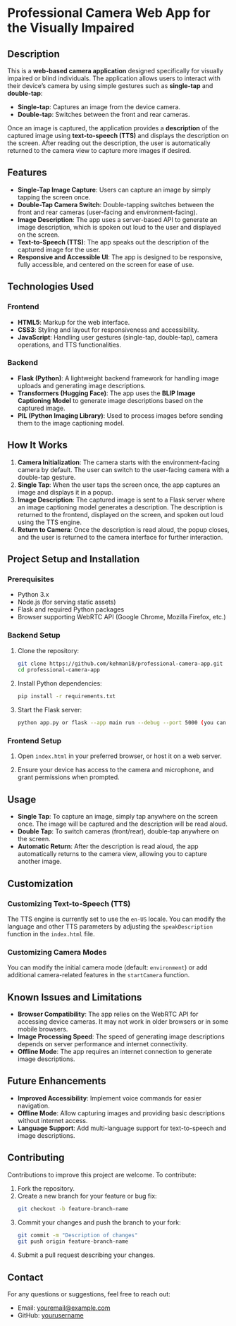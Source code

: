 # Professional Camera Web App for the Visually Impaired

## Description

This is a **web-based camera application** designed specifically for visually impaired or blind individuals. The application allows users to interact with their device’s camera by using simple gestures such as **single-tap** and **double-tap**:
- **Single-tap**: Captures an image from the device camera.
- **Double-tap**: Switches between the front and rear cameras.

Once an image is captured, the application provides a **description** of the captured image using **text-to-speech (TTS)** and displays the description on the screen. After reading out the description, the user is automatically returned to the camera view to capture more images if desired.

## Features

- **Single-Tap Image Capture**: Users can capture an image by simply tapping the screen once.
- **Double-Tap Camera Switch**: Double-tapping switches between the front and rear cameras (user-facing and environment-facing).
- **Image Description**: The app uses a server-based API to generate an image description, which is spoken out loud to the user and displayed on the screen.
- **Text-to-Speech (TTS)**: The app speaks out the description of the captured image for the user.
- **Responsive and Accessible UI**: The app is designed to be responsive, fully accessible, and centered on the screen for ease of use.

## Technologies Used

### Frontend
- **HTML5**: Markup for the web interface.
- **CSS3**: Styling and layout for responsiveness and accessibility.
- **JavaScript**: Handling user gestures (single-tap, double-tap), camera operations, and TTS functionalities.

### Backend
- **Flask (Python)**: A lightweight backend framework for handling image uploads and generating image descriptions.
- **Transformers (Hugging Face)**: The app uses the **BLIP Image Captioning Model** to generate image descriptions based on the captured image.
- **PIL (Python Imaging Library)**: Used to process images before sending them to the image captioning model.

## How It Works

1. **Camera Initialization**: The camera starts with the environment-facing camera by default. The user can switch to the user-facing camera with a double-tap gesture.
2. **Single Tap**: When the user taps the screen once, the app captures an image and displays it in a popup.
3. **Image Description**: The captured image is sent to a Flask server where an image captioning model generates a description. The description is returned to the frontend, displayed on the screen, and spoken out loud using the TTS engine.
4. **Return to Camera**: Once the description is read aloud, the popup closes, and the user is returned to the camera interface for further interaction.

## Project Setup and Installation

### Prerequisites

- Python 3.x
- Node.js (for serving static assets)
- Flask and required Python packages
- Browser supporting WebRTC API (Google Chrome, Mozilla Firefox, etc.)

### Backend Setup

1. Clone the repository:
    ```bash
    git clone https://github.com/kehman18/professional-camera-app.git
    cd professional-camera-app
    ```

2. Install Python dependencies:
    ```bash
    pip install -r requirements.txt
    ```

3. Start the Flask server:
    ```bash
    python app.py or flask --app main run --debug --port 5000 (you can choose to change the port if need be)
    ```

### Frontend Setup

1. Open `index.html` in your preferred browser, or host it on a web server.

2. Ensure your device has access to the camera and microphone, and grant permissions when prompted.

## Usage

- **Single Tap**: To capture an image, simply tap anywhere on the screen once. The image will be captured and the description will be read aloud.
- **Double Tap**: To switch cameras (front/rear), double-tap anywhere on the screen.
- **Automatic Return**: After the description is read aloud, the app automatically returns to the camera view, allowing you to capture another image.

## Customization

### Customizing Text-to-Speech (TTS)
The TTS engine is currently set to use the `en-US` locale. You can modify the language and other TTS parameters by adjusting the `speakDescription` function in the `index.html` file.

### Customizing Camera Modes
You can modify the initial camera mode (default: `environment`) or add additional camera-related features in the `startCamera` function.

## Known Issues and Limitations

- **Browser Compatibility**: The app relies on the WebRTC API for accessing device cameras. It may not work in older browsers or in some mobile browsers.
- **Image Processing Speed**: The speed of generating image descriptions depends on server performance and internet connectivity.
- **Offline Mode**: The app requires an internet connection to generate image descriptions.

## Future Enhancements

- **Improved Accessibility**: Implement voice commands for easier navigation.
- **Offline Mode**: Allow capturing images and providing basic descriptions without internet access.
- **Language Support**: Add multi-language support for text-to-speech and image descriptions.

## Contributing

Contributions to improve this project are welcome. To contribute:
1. Fork the repository.
2. Create a new branch for your feature or bug fix:
    ```bash
    git checkout -b feature-branch-name
    ```
3. Commit your changes and push the branch to your fork:
    ```bash
    git commit -m "Description of changes"
    git push origin feature-branch-name
    ```
4. Submit a pull request describing your changes.

## Contact

For any questions or suggestions, feel free to reach out:
- Email: [youremail@example.com](mailto:kehindeadekola96@gmail.com)
- GitHub: [yourusername](https://github.com/kehman18)
